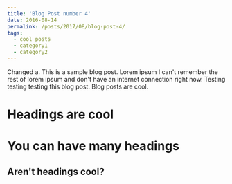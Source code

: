 ```yaml
---
title: 'Blog Post number 4'
date: 2016-08-14
permalink: /posts/2017/08/blog-post-4/
tags:
  - cool posts
  - category1
  - category2
---
```


Changed a. This is a sample blog post. Lorem ipsum I can't remember the rest of lorem ipsum and don't have an internet connection right now. Testing testing testing this blog post. Blog posts are cool.

Headings are cool
======

You can have many headings
======

Aren't headings cool?
------